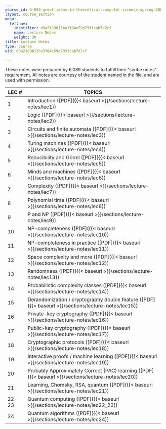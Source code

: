```yaml
---
course_id: 6-080-great-ideas-in-theoretical-computer-science-spring-2008
layout: course_section
menu:
  leftnav:
    identifier: d0a2189613ba3f84e59d7931cab7d2cf
    name: Lecture Notes
    weight: 30
title: Lecture Notes
type: course
uid: d0a2189613ba3f84e59d7931cab7d2cf

---
```


These notes were prepared by 6.089 students to fulfill their "scribe notes" requirement. All notes are courtesy of the student named in the file, and are used with permission.

| LEC # | TOPICS |
| --- | --- |
| 1 | Introduction ([PDF]({{< baseurl >}}/sections/lecture-notes/lec1)) |
| 2 | Logic ([PDF]({{< baseurl >}}/sections/lecture-notes/lec2)) |
| 3 | Circuits and finite automata ([PDF]({{< baseurl >}}/sections/lecture-notes/lec3)) |
| 4 | Turing machines ([PDF]({{< baseurl >}}/sections/lecture-notes/lec4)) |
| 5 | Reducibility and Gödel ([PDF]({{< baseurl >}}/sections/lecture-notes/lec5)) |
| 6 | Minds and machines ([PDF]({{< baseurl >}}/sections/lecture-notes/lec6)) |
| 7 | Complexity ([PDF]({{< baseurl >}}/sections/lecture-notes/lec7)) |
| 8 | Polynomial time ([PDF]({{< baseurl >}}/sections/lecture-notes/lec8)) |
| 9 | P and NP ([PDF]({{< baseurl >}}/sections/lecture-notes/lec9)) |
| 10 | NP-completeness ([PDF]({{< baseurl >}}/sections/lecture-notes/lec10)) |
| 11 | NP-completeness in practice ([PDF]({{< baseurl >}}/sections/lecture-notes/lec11)) |
| 12 | Space complexity and more ([PDF]({{< baseurl >}}/sections/lecture-notes/lec12)) |
| 13 | Randomness ([PDF]({{< baseurl >}}/sections/lecture-notes/lec13)) |
| 14 | Probabilistic complexity classes ([PDF]({{< baseurl >}}/sections/lecture-notes/lec14)) |
| 15 | Derandomization / cryptography double feature ([PDF]({{< baseurl >}}/sections/lecture-notes/lec15)) |
| 16 | Private-key cryptography ([PDF]({{< baseurl >}}/sections/lecture-notes/lec16)) |
| 17 | Public-key cryptography ([PDF]({{< baseurl >}}/sections/lecture-notes/lec17)) |
| 18 | Cryptographic protocols ([PDF]({{< baseurl >}}/sections/lecture-notes/lec18)) |
| 19 | Interactive proofs / machine learning ([PDF]({{< baseurl >}}/sections/lecture-notes/lec19)) |
| 20 | Probably Approximately Correct (PAC) learning ([PDF]({{< baseurl >}}/sections/lecture-notes/lec20)) |
| 21 | Learning, Chomsky, RSA, quantum ([PDF]({{< baseurl >}}/sections/lecture-notes/lec21)) |
| 22-23 | Quantum computing ([PDF]({{< baseurl >}}/sections/lecture-notes/lec22_23)) |
| 24 | Quantum algorithms ([PDF]({{< baseurl >}}/sections/lecture-notes/lec24))